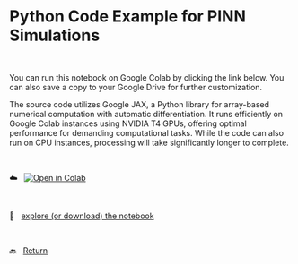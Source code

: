 # Python Code Example for PINN Simulations 


<br>

You can run this notebook on Google Colab by clicking the link below. You can also save a copy to your Google Drive for further customization.

The source code utilizes Google JAX, a Python library for array-based numerical computation with automatic differentiation. It runs efficiently on Google Colab instances using NVIDIA T4 GPUs, offering optimal performance for demanding computational tasks. While the code can also run on CPU instances, processing will take significantly longer to complete.

<br>

:cloud: &nbsp; [![Open in Colab](https://colab.research.google.com/assets/colab-badge.svg)](https://colab.research.google.com/github/cezmen/pinn/blob/main/1d_maxwell/code/MAXWELL_1D_PINN_PUBLIC.ipynb)

<br>

:floppy_disk: &nbsp; [explore (or download) the notebook](MAXWELL_1D_PINN_PUBLIC.ipynb) 

<br> 

:back: &nbsp; [Return](../README.md)
